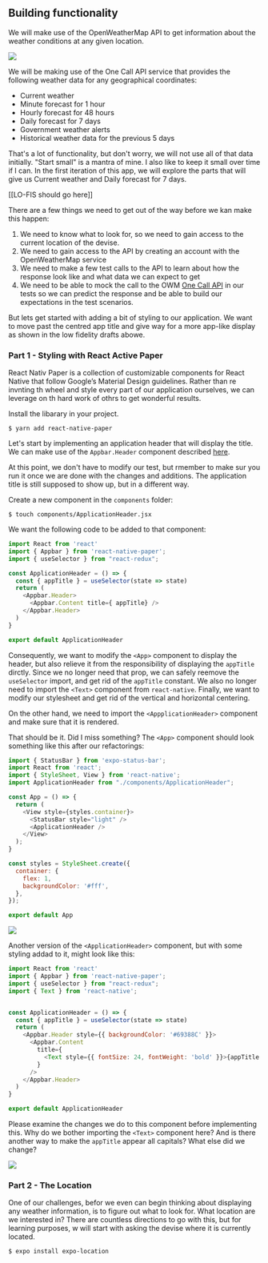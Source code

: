 ## Building functionality

We will make use of the OpenWeatherMap API to get information about the weather conditions at any given location.

![](assets/02_browser_open_weather_map_website.png)

We will be making use of the One Call API service that provides the following weather data for any geographical coordinates:

* Current weather
* Minute forecast for 1 hour
* Hourly forecast for 48 hours
* Daily forecast for 7 days
* Government weather alerts
* Historical weather data for the previous 5 days

That's a lot of functionality, but don't worry, we will not use all of that data initially. "Start small" is a mantra of mine. I also like to keep it small over time if I can. In the first iteration of this app, we will explore the parts that will give us Current weather and Daily forecast for 7 days.


[[LO-FIS should go here]]

There are a few things we need to get out of the way before we kan make this happen:
1. We need to know what to look for, so we need to gain access to the current location of the devise.
2. We need to gain access to the API by creating an account with the OpenWeatherMap service
3. We need to make a few test calls to the API to learn about how the response look like and what data we can expect to get
4. We need to be able to mock the call to the OWM [One Call API](https://openweathermap.org/api/one-call-api) in our tests so we can predict the response and be able to build our expectations in the test scenarios.

But lets get started with adding a bit of styling to our application. We want to move past the centred app title and give way for a more app-like display as shown in the low fidelity drafts abowe.

### Part 1 - Styling with React Active Paper

React Nativ Paper is a collection of customizable components for React Native that follow Google’s Material Design guidelines. Rather than re invnting th wheel and style every part of our application ourselves, we can leverage on th hard work of othrs to get wonderful results.

Install the libarary in your project.

```
$ yarn add react-native-paper
```

Let's start by implementing an application header that will display the title. We can make use of the `Appbar.Header` component described [here](https://callstack.github.io/react-native-paper/appbar-header.html).

At this point, we don't have to modify our test, but rmember to make sur you run it once we are done with the changes and additions. The application title is still supposed to show up, but in a different way.

Create a new component in the `components` folder:

```
$ touch components/ApplicationHeader.jsx
```

We want the following code to be added to that component:

```js
import React from 'react'
import { Appbar } from 'react-native-paper';
import { useSelector } from "react-redux";

const ApplicationHeader = () => {
  const { appTitle } = useSelector(state => state)
  return (
    <Appbar.Header>
      <Appbar.Content title={ appTitle} />
    </Appbar.Header>
  )
}

export default ApplicationHeader
```

Consequently, we want to modify the `<App>` component to display the header, but also relieve it from the responsibility of displaying the `appTitle` dirctly. Since we no longer need that prop, we can safely reemove the `useSelector` import, and get rid of the `appTitle` constant. We also no longer need to import the `<Text>` component from `react-native`. Finally, we want to modify our stylesheet and get rid of the vertical and horizontal centering.

On the other hand, we need to import the `<AppplicationHeader>` component and make sure that it is rendered.

That should be it. Did I miss something? The `<App>` component should look something like this after our refactorings:

```js
import { StatusBar } from 'expo-status-bar';
import React from 'react';
import { StyleSheet, View } from 'react-native';
import ApplicationHeader from "./components/ApplicationHeader";

const App = () => {
  return (
    <View style={styles.container}>
      <StatusBar style="light" />
      <ApplicationHeader />
    </View>
  );
}

const styles = StyleSheet.create({
  container: {
    flex: 1,
    backgroundColor: '#fff',
  },
});

export default App
```

![](assets/02_simulator_with_basic_appbar.png)

Another version of the `<ApplicationHeader>` component, but with some styling addad to it, might look like this:

```js
import React from 'react'
import { Appbar } from 'react-native-paper';
import { useSelector } from "react-redux";
import { Text } from 'react-native';


const ApplicationHeader = () => {
  const { appTitle } = useSelector(state => state)
  return (
    <Appbar.Header style={{ backgroundColor: '#69388C' }}>
      <Appbar.Content
        title={
          <Text style={{ fontSize: 24, fontWeight: 'bold' }}>{appTitle.toUpperCase()}</Text>
        }
      />
    </Appbar.Header>
  )
}

export default ApplicationHeader
```

Please examine the changes we do to this component before implementing this. Why do we bother importing the `<Text>` component here? And is there another way to make the `appTitle` appear all capitals? What else did we change?

![](assets/02_simulator_with_styled_appbar.png)

### Part 2 - The Location

One of our challenges, befor we even can begin thinking about displaying any weather information, is to figure out what to look for. What location are we interested in? There are countless directions to go with this, but for learning purposes, w will start with asking the devise where it is currently located.

```
$ expo install expo-location
```
